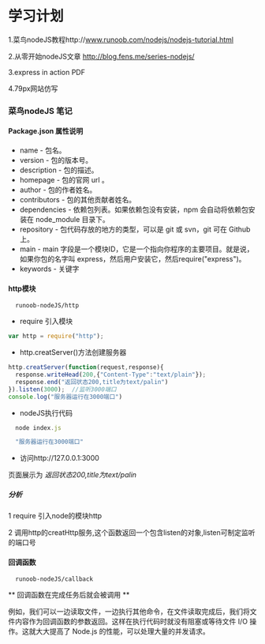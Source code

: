# 学习计划

1.菜鸟nodeJS教程http://www.runoob.com/nodejs/nodejs-tutorial.html

2.从零开始nodeJS文章 http://blog.fens.me/series-nodejs/

3.express in action PDF

4.79px网站仿写

### 菜鸟nodeJS 笔记

#### Package.json 属性说明
  *  name - 包名。
  *  version - 包的版本号。
  *  description - 包的描述。
  *  homepage - 包的官网 url 。
  *  author - 包的作者姓名。
  *  contributors - 包的其他贡献者姓名。
  *  dependencies - 依赖包列表。如果依赖包没有安装，npm 会自动将依赖包安装在 node_module 目录下。
  *  repository - 包代码存放的地方的类型，可以是 git 或 svn，git 可在 Github 上。
  *  main - main 字段是一个模块ID，它是一个指向你程序的主要项目。就是说，如果你包的名字叫 express，然后用户安装它，然后require("express")。
  *  keywords - 关键字

#### http模块
```
  runoob-nodeJS/http
```
  * require 引入模块
  ```js
  var http = require("http");
  ```
  * http.creatServer()方法创建服务器
  ```js
  http.creatServer(function(request,response){
    response.writeHead(200,{"Content-Type":"text/plain"});
    response.end("返回状态200,title为text/palin")
  }).listen(3000);  //监听3000端口
  console.log("服务器运行在3000端口")
  ```
  * nodeJS执行代码
  ```js
    node index.js

    "服务器运行在3000端口"
  ```
  * 访问http://127.0.0.1:3000

  页面展示为 *返回状态200,title为text/palin*

  ##### 分析
  1 require 引入node的模块http

  2  调用http的creatHttp服务,这个函数返回一个包含listen的对象,listen可制定监听的端口号

#### 回调函数
```
  runoob-nodeJS/callback
```

** 回调函数在完成任务后就会被调用 **

例如，我们可以一边读取文件，一边执行其他命令，在文件读取完成后，我们将文件内容作为回调函数的参数返回。这样在执行代码时就没有阻塞或等待文件 I/O 操作。这就大大提高了 Node.js 的性能，可以处理大量的并发请求。



####

